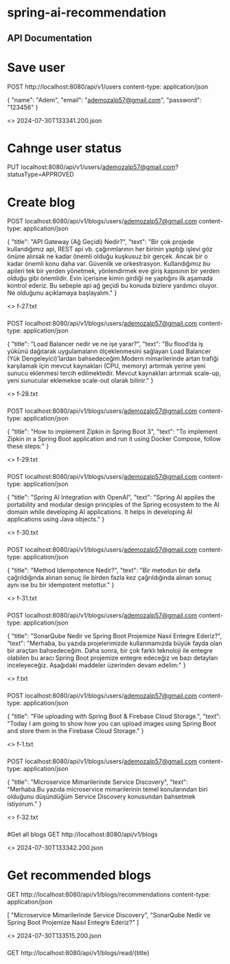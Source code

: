 # spring-ai-recommendation


## API Documentation


# Save user
POST http://localhost:8080/api/v1/users
content-type: application/json

{
	"name": "Adem",
    "email": "ademozalp57@gmail.com",
    "password": "123456"
}

<> 2024-07-30T133341.200.json

###
# Cahnge user status
PUT localhost:8080/api/v1/users/ademozalp57@gmail.com?statusType=APPROVED

###
# Create blog
POST localhost:8080/api/v1/blogs/users/ademozalp57@gmail.com
content-type: application/json

{
   "title": "API Gateway (Ağ Geçidi) Nedir?",
   "text": "Bir çok projede kullandığımız api, REST api vb. çağırımlarının her birinin yaptığı işlevi göz önüne alırsak ne kadar önemli olduğu kuşkusuz bir gerçek. Ancak bir o kadar önemli konu daha var. Güvenlik ve orkestrasyon. Kullandığımız bu apileri tek bir yerden yönetmek, yönlendirmek eve giriş kapısının bir yerden olduğu gibi önemlidir. Evin içerisine kimin girdiği ne yaptığını ilk aşamada kontrol ederiz. Bu sebeple api ağ geçidi bu konuda bizlere yardımcı oluyor. Ne olduğunu açıklamaya başlayalım."
}

<> f-27.txt


###
POST localhost:8080/api/v1/blogs/users/ademozalp57@gmail.com
content-type: application/json

{
     "title": "Load Balancer nedir ve ne işe yarar?",
     "text": "Bu flood’da iş yükünü dağıtarak uygulamaların ölçeklenmesini sağlayan Load Balancer (Yük Dengeleyici)’lardan bahsedeceğim.Modern mimarilerinde artan trafiği karşılamak için mevcut kaynakları (CPU, memory) artırmak yerine yeni sunucu eklenmesi tercih edilmektedir. Mevcut kaynakları artırmak scale-up, yeni sunucular eklemekse scale-out olarak bilinir."
}

<> f-28.txt


###
POST localhost:8080/api/v1/blogs/users/ademozalp57@gmail.com
content-type: application/json

{
               "title": "How to implement Zipkin in Spring Boot 3",
            "text": "To implement Zipkin in a Spring Boot application and run it using Docker Compose, follow these steps:"
}

<> f-29.txt

###
POST localhost:8080/api/v1/blogs/users/ademozalp57@gmail.com
content-type: application/json

{
     "title": "Spring AI Integration with OpenAI",
     "text": "Spring AI applies the portability and modular design principles of the Spring ecosystem to the AI domain while developing AI applications. It helps in developing AI applications using Java objects."
}

<> f-30.txt


###
POST localhost:8080/api/v1/blogs/users/ademozalp57@gmail.com
content-type: application/json

{
               "title": "Method Idempotence Nedir?",
            "text": "Bir metodun bir defa çağrıldığında alınan sonuç ile birden fazla kez çağrıldığında alınan sonuç aynı ise bu bir idempotent metottur."
}

<> f-31.txt


###
POST localhost:8080/api/v1/blogs/users/ademozalp57@gmail.com
content-type: application/json

{
          "title": "SonarQube Nedir ve Spring Boot Projemize Nasıl Entegre Ederiz?",
          "text": "Merhaba, bu yazıda projelerimizde kullanmamızda büyük fayda olan bir araçtan bahsedeceğim. Daha sonra, bir çok farklı teknoloji ile entegre olabilen bu aracı Spring Boot projemize entegre edeceğiz ve bazı detayları inceleyeceğiz. Aşağıdaki maddeler üzerinden devam edelim:"
}

<> f.txt


###
POST localhost:8080/api/v1/blogs/users/ademozalp57@gmail.com
content-type: application/json

{
               "title": "File uploading with Spring Boot & Firebase Cloud Storage.",
            "text": "Today I am going to show how you can upload images using Spring Boot and store them in the Firebase Cloud Storage."
}

<> f-1.txt


###
POST localhost:8080/api/v1/blogs/users/ademozalp57@gmail.com
content-type: application/json

{
               "title": "Microservice Mimarilerinde Service Discovery",
            "text": "Merhaba.Bu yazıda microservice mimarilerinin temel konularından biri olduğunu düşündüğüm Service Discovery konusundan bahsetmek istiyorum."
}

<> f-32.txt


###

#Get all blogs
GET http://localhost:8080/api/v1/blogs

<> 2024-07-30T133342.200.json


###
# Get recommended blogs
GET http://localhost:8080/api/v1/blogs/recommendations
content-type: application/json

[
  "Microservice Mimarilerinde Service Discovery",
  "SonarQube Nedir ve Spring Boot Projemize Nasıl Entegre Ederiz?"
]

<> 2024-07-30T133515.200.json

###




GET http://localhost:8080/api/v1/blogs/read/{title}

###

